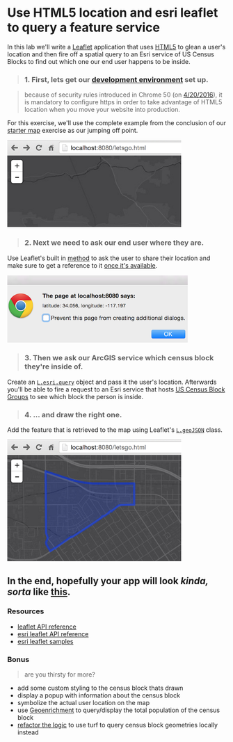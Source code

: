 # Use HTML5 location and esri leaflet to query a feature service

In this lab we'll write a [Leaflet](https://leafletjs.com) application that uses [HTML5](https://developer.mozilla.org/en-US/docs/Web/Guide/HTML/HTML5) to glean a user's location and then fire off a spatial query to an Esri service of US Census Blocks to find out which one our end user happens to be inside.

> ### 1. First, lets get our [development environment](../../setup_dev_env.md) set up.

> because of security rules introduced in Chrome 50 (on [4/20/2016](https://developers.google.com/web/updates/2016/04/geolocation-on-secure-contexts-only)), it is mandatory to configure https in order to take advantage of HTML5 location when you move your website into production.

For this exercise, we'll use the complete example from the conclusion of our [starter map](../starter_map/lab.md) exercise as our jumping off point.

![Step 1](step_1.png)

> ### 2. Next we need to ask our end user where they are.

Use Leaflet's built in [method](http://leafletjs.com/reference.html#map-set-methods) to ask the user to share their location and make sure to get a reference to it [once it's available](http://leafletjs.com/reference.html#map-events).

![Step 2](step_2.png)

> ### 3. Then we ask our ArcGIS service which census block they're inside of.

Create an [`L.esri.query`](http://esri.github.io/esri-leaflet/api-reference/tasks/query.html) object and pass it the user's location.  Afterwards you'll be able to fire a request to an Esri service that hosts [US Census Block Groups](https://sampleserver6.arcgisonline.com/arcgis/rest/services/Census/MapServer/1) to see which block the person is inside.

> ### 4. ... and draw the right one.

Add the feature that is retrieved to the map using Leaflet's [`L.geoJSON`](http://leafletjs.com/reference.html#geojson-l.geojson) class.

![Step 4](step_4.png)

In the end, hopefully your app will look *kinda, sorta* like [**this**](https://bl.ocks.org/jgravois/a4a93d907f3aaf3f7340).
---
### Resources

* [leaflet API reference](http://leafletjs.com/reference.html)
* [esri leaflet API reference](http://esri.github.io/esri-leaflet/api-reference/)
* [esri leaflet samples](http://esri.github.io/esri-leaflet/examples/)

### Bonus
> are you thirsty for more?

* add some custom styling to the census block thats drawn
* display a popup with information about the census block
* symbolize the actual user location on the map
* use [Geoenrichment](https://developers.arcgis.com/en/features/geo-enrichment/) to query/display the total population of the census block
* [refactor the logic](../query_with_html5_location_turf/lab.md) to use turf to query census block geometries locally instead
